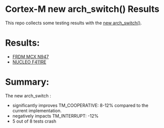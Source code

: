 # Cortex-M new arch_switch() Results

This repo collects some testing results with the [new arch_switch()](https://github.com/zephyrproject-rtos/zephyr/pull/85248).

# Results:

* [FRDM MCX N947](mcx_n947.md)
* [NUCLEO F411RE](nucleo_f411re.md)

# Summary: 

The new arch_switch : 
- significantly improves TM_COOPERATIVE: 8-12% compared to the current implementation.
- negatively impacts TM_INTERRUPT: -12%
- 5 out of 8 tests crash

